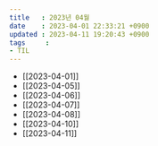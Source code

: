 ```yaml
---
title   : 2023년 04월
date    : 2023-04-01 22:33:21 +0900
updated : 2023-04-11 19:20:43 +0900
tags     : 
- TIL
---
```

- [[2023-04-01]]
- [[2023-04-05]]
- [[2023-04-06]]
- [[2023-04-07]]
- [[2023-04-08]]
- [[2023-04-10]]
- [[2023-04-11]]

